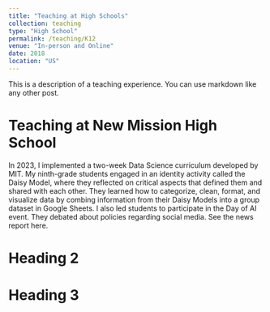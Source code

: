 ```yaml
---
title: "Teaching at High Schools"
collection: teaching
type: "High School"
permalink: /teaching/K12
venue: "In-person and Online"
date: 2018
location: "US"
---
```


This is a description of a teaching experience. You can use markdown like any other post.

Teaching at New Mission High School
======
In 2023, I implemented a two-week Data Science curriculum developed by MIT. My ninth-grade students engaged in an identity activity called the Daisy Model, where they reflected on critical aspects that defined them and shared with each other. They learned how to categorize, clean, format, and visualize data by combing information from their Daisy Models into a group dataset in Google Sheets. I also led students to participate in the Day of AI event. They debated about policies regarding social media. See the news report here.    

Heading 2
======

Heading 3
======
